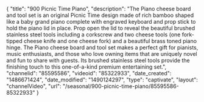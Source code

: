 {
    "title": "900 Picnic Time Piano",
    "description": "The Piano cheese board and tool set is an original Picnic Time design made of rich bamboo shaped like a baby grand piano complete with engraved keyboard and prop stick to hold the piano lid in place. Prop open the lid to reveal the beautiful brushed stainless steel tools including a corkscrew and two cheese tools (one fork-tipped cheese knife and one cheese fork) and a beautiful brass toned piano hinge. The Piano cheese board and tool set makes a perfect gift for pianists, music enthusiasts, and those who love owning items that are uniquely novel and fun to share with guests. Its brushed stainless steel tools provide the finishing touch to this one-of-a-kind premium entertaining set.",
    "channelid": "85595586",
    "videoid": "85322933",
    "date_created": "1486671424",
    "date_modified": "1490124297",
    "type": "captivate",
    "layout": "channelVideo",
    "url": "\/seasonal\/900-picnic-time-piano\/85595586-85322933"
}